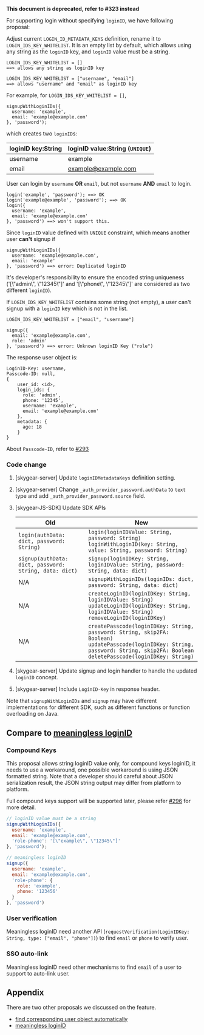 **This document is deprecated, refer to #323 instead**

For supporting login without specifying `loginID`, we have following proposal:

Adjust current `LOGIN_ID_METADATA_KEYS` definition, rename it to `LOGIN_IDS_KEY_WHITELIST`. It is an empty list by default, which allows using any string as the `loginID` key, and `loginID` value must be a string.

```
LOGIN_IDS_KEY_WHITELIST = []
==> allows any string as loginID key

LOGIN_IDS_KEY_WHITELIST = ["username", "email"]
==> allows "username" and "email" as loginID key
```

For example, for `LOGIN_IDS_KEY_WHITELIST = []`,

```
signupWithLoginIDs({
  username: 'example',
  email: 'example@example.com'
}, 'password');
```

which creates two `loginID`s:

| loginID key:String | loginID value:String (`UNIQUE`) |
| --- | --- |
| username | example |
| email | example@example.com |

User can login by `username` **OR** `email`, but not `username` **AND** `email` to login.

```
login('example', 'password'); ==> OK
login('example@example', 'password'); ==> OK
login({
  username: 'example',
  email: 'example@example.com'
}, 'password') ==> won't support this.
```

Since `loginID` value defined with `UNIQUE` constraint, which means another user **can't** signup if

```
signupWithLoginIDs({
  username: 'example@example.com',
  email: 'example'
}, 'password') ==> error: Duplicated loginID
```

It's developer's responsibility to ensure the encoded string uniqueness ('[\\"admin\\", \\"12345\\"]' and '[\\"phone\\", \\"12345\\"]' are considered as two different `loginID`).

If `LOGIN_IDS_KEY_WHITELIST` contains some string (not empty), a user can't signup with a `loginID` key which is not in the list.

```
LOGIN_IDS_KEY_WHITELIST = ["email", "username"]

signup({
  email: 'example@example.com',
  role: 'admin'
}, 'password') ==> error: Unknown loginID Key ("role")
```

The response user object is:

```
LoginID-Key: username,
Passcode-ID: null,
{
    user_id: <id>,
    login_ids: {
      role: 'admin',
      phone: '12345',
      username: 'example',
      email: 'example@example.com'
    },
    metadata: {
      age: 18
    }
}
```

About `Passcode-ID`, refer to [#293](https://github.com/SkygearIO/features/issues/293)

### Code change

1. [skygear-server] Update `loginIDMetadataKeys` definition setting.
2. [skygear-server] Change `_auth_provider_password.authData` to `text` type and add `_auth_provider_password.source` field.
3. [skygear-JS-SDK] Update SDK APIs

   | Old | New |
   | -------- | -------- |
   | `login(authData: dict, password: String)` | `login(loginIDValue: String, password: String)`<br/>`loginWithLoginID(key: String, value: String, password: String)`|
   | `signup(authData: dict, password: String, data: dict)` | `signup(loginIDKey: String, loginIDValue: String, password: String, data: dict)` |
   | N/A | `signupWithLoginIDs(loginIDs: dict, password: String, data: dict)` |
   | N/A | `createLoginID(loginIDKey: String, loginIDValue: String)`<br/>`updateLoginID(loginIDKey: String, loginIDValue: String)`<br/>`removeLoginID(loginIDKey)` |
   | N/A | `createPasscode(loginIDKey: String, password: String, skip2FA: Boolean)`<br/>`updatePasscode(loginIDKey: String, password: String, skip2FA: Boolean`<br/>`deletePasscode(loginIDKey: String)` |
4. [skygear-server] Update signup and login handler to handle the updated `loginID` concept.
5. [skygear-server] Include `LoginID-Key` in response header.

Note that `signupWithLoginIDs` and `signup` may have different implementations for different SDK, such as different functions or function overloading on Java.

## Compare to [meaningless loginID](appendix.md#proposal-2---meaningless-login-id)

### Compound Keys

This proposal allows string loginID value only, for compound keys loginID, it needs to use a workaround, one possible workaround is using JSON formatted string. Note that a developer should careful about JSON serialization result, the JSON string output may differ from platform to platform.

Full compound keys support will be supported later, please refer [#296](https://github.com/SkygearIO/features/issues/296) for more detail.

```javascript
// loginID value must be a string
signupWithLoginIDs({
  username: 'example',
  email: 'example@example.com',
  'role-phone': '[\"example\", \"12345\"]'
}, 'password'); 

// meaningless loginID
signup({
  username: 'example',
  email: 'example@example.com',
  'role-phone': {
    role: 'example',
    phone: '123456'
  }
}, 'password')
```

### User verification

Meaningless loginID need another API (`requestVerification(LoginIDKey: String, type: ["email", "phone"])`) to find `email` or `phone` to verify user.

### SSO auto-link

Meaningless loginID need other mechanisms to find `email` of a user to support to auto-link user.

## Appendix

There are two other proposals we discussed on the feature. 

- [find corresponding user object automatically](appendix.md#proposal-1---auth-gear-find-corresponding-user-object-automatically)
- [meaningless loginID](appendix.md#proposal-2---meaningless-login-id)